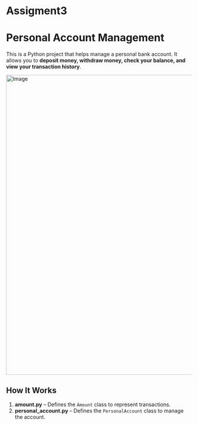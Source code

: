 # Assigment3
# Personal Account Management

This is a Python project that helps manage a personal bank account. It allows you to
**deposit money, withdraw money, check your balance, and view your transaction history**.  

<img width="814" alt="Image" src="https://github.com/user-attachments/assets/c921ea34-9316-4cf5-ade9-9b0aeb9264cd" />


##  How It Works  

 

1. **amount.py** – Defines the `Amount` class to represent transactions.  
2. **personal_account.py** – Defines the `PersonalAccount` class to manage the account.  


 

